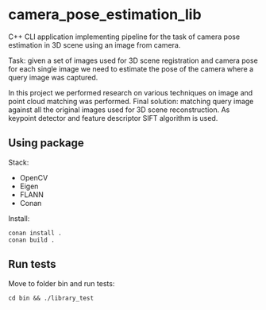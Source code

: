 # camera_pose_estimation_lib


C++ CLI application implementing pipeline for the task of camera pose estimation in 3D scene using an image from camera.

Task: given a set of images used for 3D scene registration and camera pose for each single image we need to estimate the pose of the camera where a query image was captured. 

In this project we performed research on various techniques on image and point cloud matching was performed. 
Final solution: matching query image against all the original images used for 3D scene reconstruction. As keypoint detector and feature descriptor SIFT algorithm is used.

## Using package

Stack:
- OpenCV
- Eigen
- FLANN
- Conan

Install:

```
conan install .
conan build .
```

## Run tests

Move to folder bin and run tests:

```
cd bin && ./library_test
```
